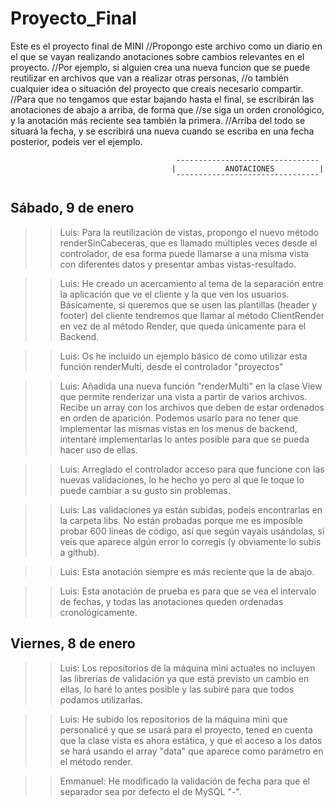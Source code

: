 # Proyecto_Final
Este es el proyecto final de MINI
//Propongo este archivo como un diario en el que se vayan realizando anotaciones sobre cambios relevantes en el proyecto.
//Por ejemplo, si alguien crea una nueva funcion que se puede reutilizar en archivos que van a realizar otras personas,
//o también cualquier idea o situación del proyecto que creais necesario compartir.
//Para que no tengamos que estar bajando hasta el final, se escribirán las anotaciones de abajo a arriba, de forma que
//se siga un orden cronológico, y la anotación más reciente sea también la primera.
//Arriba del todo se situará la fecha, y se escribirá una nueva cuando se escriba en una fecha posterior, podeis ver el ejemplo.

                                         --------------------------------
                                        |           ANOTACIONES          |
                                         ¯¯¯¯¯¯¯¯¯¯¯¯¯¯¯¯¯¯¯¯¯¯¯¯¯¯¯¯¯¯¯¯
## Sábado, 9 de enero

>> Luis: Para la reutilización de vistas, propongo el nuevo método renderSinCabeceras, que es llamado múltiples veces desde
>> el controlador, de esa forma puede llamarse a una misma vista con diferentes datos y presentar ambas vistas-resultado.

>> Luis: He creado un acercamiento al tema de la separación entre la aplicación que ve el cliente y la que ven los usuarios.
>> Básicamente, si queremos que se usen las plantillas (header y footer) del cliente tendremos que llamar al método
>> ClientRender en vez de al método Render, que queda únicamente para el Backend.

>> Luis: Os he incluido un ejemplo básico de como utilizar esta función renderMulti, desde el
>> controlador "proyectos"

>> Luis: Añadida una nueva función "renderMulti" en la clase View que permite renderizar una vista
>> a partir de varios archivos. Recibe un array con los archivos que deben de estar ordenados en
>> orden de aparición. Podemos usarlo para no tener que implementar las mismas vistas en los
>> menus de backend, intentaré implementarlas lo antes posible para que se pueda hacer uso de ellas. 

>> Luis: Arreglado el controlador acceso para que funcione con las nuevas validaciones, lo he hecho yo pero al que le
>> toque lo puede cambiar a su gusto sin problemas.

>> Luis: Las validaciones ya están subidas, podeis encontrarlas en la carpeta libs.
>> No están probadas porque me es imposible probar 600 lineas de código, así que según vayais usándolas,
>> si veis que aparece algún error lo corregís (y obviamente lo subis a github).

>> Luis: Esta anotación siempre es más reciente que la de abajo. 

>> Luis: Esta anotación de prueba es para que se vea el intervalo de fechas, y todas las anotaciones queden ordenadas
>> cronológicamente.

## Viernes, 8 de enero

>> Luis: Los repositorios de la máquina mini actuales no incluyen las librerías de validación ya que está previsto
>> un cambio en ellas, lo haré lo antes posible y las subiré para que todos podamos utilizarlas.

>> Luis: He subido los repositorios de la máquina mini que personalicé y que se usará para el proyecto,
>> tened en cuenta que la clase vista es ahora estática, y que el acceso a los datos se hará usando el
>> array "data" que aparece como parámetro en el método render.

>> Emmanuel: He modificado la validación de fecha para que el separador sea por defecto el de MySQL "-".
